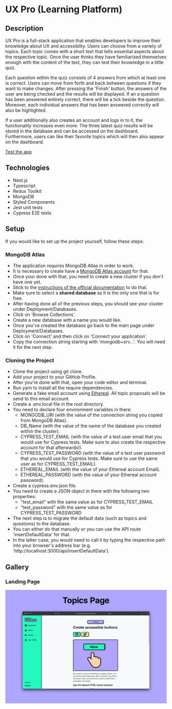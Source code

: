# UX Pro (Learning Platform)

## Description

UX Pro is a full-stack application that enables developers to improve their knowledge about UX and accessiblity. Users can choose from a variety of topics. Each topic comes with a short text that tells essential aspects about the respective topic. Once the user thinks they have familiarized themselves enough with the content of the text, they can test their knowledge in a little quiz.

Each question within the quiz consists of 4 answers from which at least one is correct. Users can move from forth and back between questions if they want to make changes. After pressing the 'Finish' button, the answers of the user are being checked and the results will be displayed. If an a question has been answered entirely correct, there will be a tick beside the question. Moreover, each individual answers that has been answered correctly will also be highlighted.

If a user additionally also creates an account and logs in to it, the functionality increases even more: The three latest quiz results will be stored in the database and can be accessed on the dashboard. Furthermore, users can like their favorite topics which will then also appear on the dashboard.

[Test the app](ux-pro-learning-platform.herokuapp.com/)

## Technologies

- Next.js
- Typescript
- Redux Toolkit
- MongoDB
- Styled Components
- Jest unit tests
- Cypress E2E tests

## Setup

If you would like to set up the project yourself, follow these steps:

### MongoDB Atlas

- The application requires MongoDB Atlas in order to work.
- It is necessary to create have a [MongoDB Atlas account](https://account.mongodb.com/account/login) for that.
- Once your done with that, you need to create a new cluster if you don't have one yet.
- Stick to the [instructions of the official documentation](https://docs.atlas.mongodb.com/tutorial/create-new-cluster/) to do that.
- Make sure to select a **shared database** as it is the only one that is for free.
- After having done all of the previous steps, you should see your cluster under Deployment/Databases.
- Click on 'Browse Collections'.
- Create a new database with a name you would like.
- Once you've created the database go back to the main page under Deployment/Databases.
- Click on 'Connect' and then click on 'Connect your application'.
- Copy the connection string starting with 'mongodb+srv...'. You will need it for the next step.

### Cloning the Project

- Clone the project using git clone.
- Add your project to your GitHub Profile.
- After you're done with that, open your code editor and terminal.
- Run yarn to install all the require dependencies.
- Generate a fake email account using [Ethereal](https://ethereal.email/). All topic proposals will be send to this email account.
- Create a .env.local file in the root directory.
- You need to declare four environment variables in there:
  - MONGODB_URI (with the value of the connection string you copied from MongoDB Atlas).
  - DB_Name (with the value of the name of the database you created within the cluster).
  - CYPRESS_TEST_EMAIL (with the value of a test user email that you would use for Cypress tests. Make sure to also create the respective account for that afterwards!).
  - CYPRESS_TEST_PASSWORD (with the value of a test user password that you would use for Cypress tests. Make sure to use the same user as for CYPRESS_TEST_EMAIL).
  - ETHEREAL_EMAIL (with the value of your Ethereal account Email).
  - ETHEREAL_PASSWORD (with the value of your Ethereal account password).
- Create a cypress.env.json file.
- You need to create a JSON object in there with the following two properties:
  - "test_email" with the same value as for CYPRESS_TEST_EMAIL
  - "test_password" with the same value as for CYPRESS_TEST_PASSWORD
- The next step is to migrate the default data (such as topics and questions) to the database.
- You can either do that manually or you can use the API route 'insertDefaultData' for that.
- In the latter case, you would need to call it by typing the respective path into your browser's address bar (e.g. 'http://localhost:3000/api/insertDefaultData').

## Gallery

### Landing Page

![Landing Page](/public/images/screenshots/topics_page.svg)
